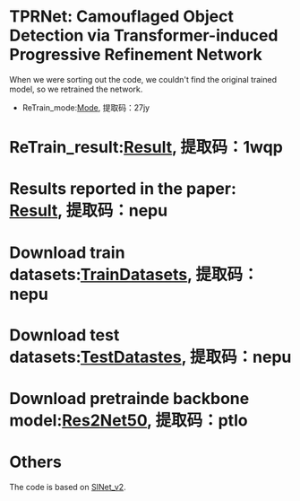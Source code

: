 # TPRNet: Camouflaged Object Detection via Transformer-induced Progressive Refinement Network
When we were sorting out the code, we couldn't find the original trained model, so we retrained the network.
* ReTrain_mode:[Mode](https://pan.baidu.com/s/1DMLo7wYYfyJQI-2RmxJQGA), 提取码：27jy
# ReTrain_result:[Result](https://pan.baidu.com/s/1Hs8EXWb4K0dZhD60kvH5bQ), 提取码：1wqp
# Results reported in the paper: [Result](https://pan.baidu.com/s/1WQLi2a6KuqBn2jwuWZwpdQ), 提取码：nepu
# Download train datasets:[TrainDatasets](https://pan.baidu.com/s/1QSwZK_fJWdznkmyBli2fdg), 提取码：nepu
# Download test datasets:[TestDatastes](https://pan.baidu.com/s/1akzyy9olDdorKIvToDx0qQ), 提取码：nepu 
# Download pretrainde backbone model:[Res2Net50](https://pan.baidu.com/s/1DEl-jbuv73hU5mKJGUXocg), 提取码：ptlo
# Others
The code is based on [SINet_v2](https://github.com/GewelsJI/SINet-V2).

